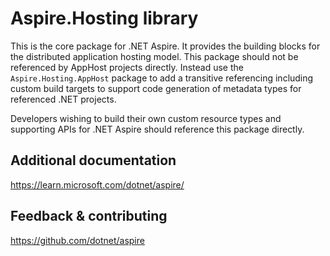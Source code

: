 # Aspire.Hosting library

This is the core package for .NET Aspire. It provides the building blocks for the distributed application
hosting model. This package should not be referenced by AppHost projects directly. Instead use the `Aspire.Hosting.AppHost`
package to add a transitive referencing including custom build targets to support code generation of metadata
types for referenced .NET projects.

Developers wishing to build their own custom resource types and supporting APIs for .NET Aspire should reference
this package directly.

## Additional documentation
https://learn.microsoft.com/dotnet/aspire/

## Feedback & contributing

https://github.com/dotnet/aspire
